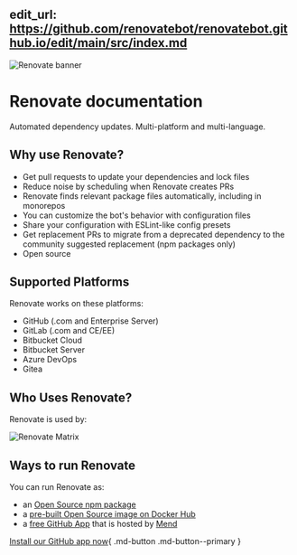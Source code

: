 ## edit_url: https://github.com/renovatebot/renovatebot.github.io/edit/main/src/index.md

![Renovate banner](https://app.renovatebot.com/images/whitesource_renovate_660_220.jpg)

# Renovate documentation

Automated dependency updates.
Multi-platform and multi-language.

## Why use Renovate?

- Get pull requests to update your dependencies and lock files
- Reduce noise by scheduling when Renovate creates PRs
- Renovate finds relevant package files automatically, including in monorepos
- You can customize the bot's behavior with configuration files
- Share your configuration with ESLint-like config presets
- Get replacement PRs to migrate from a deprecated dependency to the community suggested replacement (npm packages only)
- Open source

## Supported Platforms

Renovate works on these platforms:

- GitHub (.com and Enterprise Server)
- GitLab (.com and CE/EE)
- Bitbucket Cloud
- Bitbucket Server
- Azure DevOps
- Gitea

## Who Uses Renovate?

Renovate is used by:

![Renovate Matrix](https://app.renovatebot.com/images/matrix.png)

## Ways to run Renovate

You can run Renovate as:

- an [Open Source npm package](https://www.npmjs.com/package/renovate)
- a [pre-built Open Source image on Docker Hub](https://hub.docker.com/repository/docker/renovate/renovate)
- a [free GitHub App](https://github.com/marketplace/renovate) that is hosted by [Mend](https://mend.io/)

[Install our GitHub app now](https://github.com/marketplace/renovate){ .md-button .md-button--primary }

